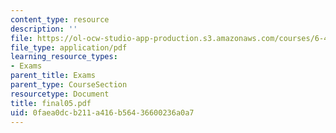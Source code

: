 ```yaml
---
content_type: resource
description: ''
file: https://ol-ocw-studio-app-production.s3.amazonaws.com/courses/6-451-principles-of-digital-communication-ii-spring-2005/0faea0dcb211a416b56436600236a0a7_final05.pdf
file_type: application/pdf
learning_resource_types:
- Exams
parent_title: Exams
parent_type: CourseSection
resourcetype: Document
title: final05.pdf
uid: 0faea0dc-b211-a416-b564-36600236a0a7
---
```


